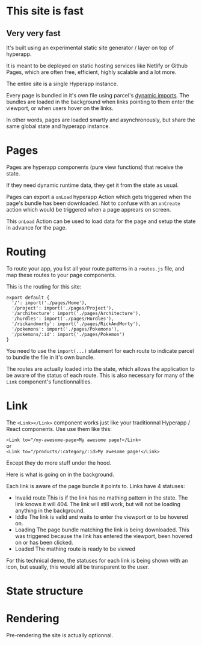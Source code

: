 # This site is fast

## Very very fast

It's built using an experimental static site generator / layer on top of hyperapp.

It is meant to be deployed on static hosting services like Netlify or Github Pages, which are often free, efficient, highly scalable and a lot more.

The entire site is a single Hyperapp instance.

Every page is bundled in it's own file using parcel's [dynamic imports](https://parceljs.org/code_splitting.html). The bundles are loaded in the background when links pointing to them enter the viewport, or when users hover on the links.

In other words, pages are loaded smartly and asynchronously, but share the same global state and hyperapp instance.



# Pages 
Pages are hyperapp components (pure view functions) that receive the state.

If they need dynamic runtime data, they get it from the state as usual.

Pages can export a `onLoad` hyperapp Action which gets triggered when the page's bundle has been downloaded. Not to confuse with an `onCreate` action which would be triggered when a page apprears on screen.

This `onLoad` Action can be used to load data for the page and setup the state in advance for the page.



# Routing

To route your app, you list all your route patterns in a `routes.js` file, and map these routes to your page components.

This is the routing for this site:

```
export default {
  '/': import('./pages/Home'),
  '/project': import('./pages/Project'),
  '/architecture': import('./pages/Architecture'),
  '/hurdles': import('./pages/Hurdles'),
  '/rickandmorty': import('./pages/RickAndMorty'),
  '/pokemons': import('./pages/Pokemons'),
  '/pokemons/:id': import('./pages/Pokemon')
}
```

You need to use the `import(...)` statement for each route to indicate parcel to bundle the file in it's own bundle.

The routes are actually loaded into the state, which allows the application to be aware of the status of each route. This is also necessary for many of the `Link` component's functionnalities.


# Link

The `<Link></Link>` component works just like your traditionnal Hyperapp / React <Link> components. Use use them like this:

`<Link to="/my-awesome-page>My awesome page!</Link>`  
or  
`<Link to="/products/:category/:id>My awesome page!</Link>`  

Except they do more stuff under the hood.

Here is what is going on in the background.

Each link is aware of the page bundle it points to. Links have 4 statuses: 

- Invalid route
  This is if the link has no mathing pattern in the state. The link knows it will 404. The link will still work, but will not be loading anything in the background.
- Iddle
  The link is valid and waits to enter the viewport or to be hovered on.
- Loading
  The page bundle matching the link is being downloaded. This was triggered because the link has entered the viewport, been hovered on or has been clicked.
- Loaded
  The mathing route is ready to be viewed

For this technical demo, the statuses for each link is being shown with an icon, but usually, this would all be transparent to the user.


# State structure


# Rendering

Pre-rendering the site is actually optionnal.
